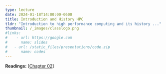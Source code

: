 ```yaml
---
type: lecture
date: 2024-01-18T14:00:00-0600
title: Introduction and History HPC
tldr: "Introduction to high performance computing and its history ..."
thumbnail: /_images/classlogo.png
#links: 
#    - url: https://google.com
#      name: slides
#   - url: /static_files/presentations/code.zip
#      name: codes
---
```

**Readings:** [[Chapter 02](https://learning.oreilly.com/library/view/high-performance-computing/9780124202153/XHTML/B9780124201583000022/B9780124201583000022.xhtml)]